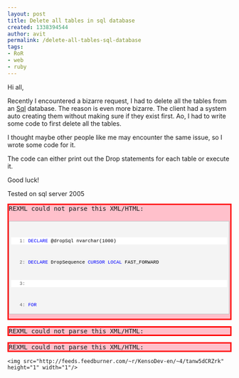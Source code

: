 ```yaml
---
layout: post
title: Delete all tables in sql database
created: 1338394544
author: avit
permalink: /delete-all-tables-sql-database
tags:
- RoR
- web
- ruby
---
```

<p>Hi all,</p>

<p>Recently I encountered a bizarre request, I had to delete all the tables from an <a href='http://www.kensodev.com/tag/sql/' target='_blank' title='Sql'>Sql</a> database. The reason is even more bizarre. The client had a system auto creating them without making sure if they exist first. Ao, I had to write some code to first delete all the tables.</p>

<p>I thought maybe other people like me may encounter the same issue, so I wrote some code for it.</p>

<p>The code can either print out the Drop statements for each table or execute it.</p>

<p>Good luck!</p>

<p>Tested on sql server 2005 <pre class='markdown-html-error' style='border: solid 3px red; background-color: pink'>REXML could not parse this XML/HTML: 
<div id="codeSnippetWrapper" style="border: 1px solid silver; padding: 4px; font-size: 8pt; margin: 20px 0px 10px; overflow: auto; width: 97.5%; cursor: text; direction: ltr; max-height: 200px; line-height: 12pt; font-family: &apos;Courier New&apos;,courier,monospace; background-color: #f4f4f4; text-align: left;">
<div id="codeSnippet" style="padding: 0px; font-size: 8pt; overflow: visible; width: 100%; color: black; direction: ltr; border-style: none; line-height: 12pt; font-family: &apos;Courier New&apos;,courier,monospace; background-color: #f4f4f4; text-align: left;">
<pre style="padding: 0px; font-size: 8pt; margin: 0em; overflow: visible; width: 100%; color: black; direction: ltr; border-style: none; line-height: 12pt; font-family: &apos;Courier New&apos;,courier,monospace; background-color: white; text-align: left;"><span id="lnum1" style="color: #606060;">   1:</span> <span style="color: #0000ff;">DECLARE</span> @dropSql nvarchar(1000)</pre>
<!--CRLF-->
<pre style="padding: 0px; font-size: 8pt; margin: 0em; overflow: visible; width: 100%; color: black; direction: ltr; border-style: none; line-height: 12pt; font-family: &apos;Courier New&apos;,courier,monospace; background-color: #f4f4f4; text-align: left;"><span id="lnum2" style="color: #606060;">   2:</span> <span style="color: #0000ff;">DECLARE</span> DropSequence <span style="color: #0000ff;">CURSOR</span> <span style="color: #0000ff;">LOCAL</span> FAST_FORWARD</pre>
<!--CRLF-->
<pre style="padding: 0px; font-size: 8pt; margin: 0em; overflow: visible; width: 100%; color: black; direction: ltr; border-style: none; line-height: 12pt; font-family: &apos;Courier New&apos;,courier,monospace; background-color: white; text-align: left;"><span id="lnum3" style="color: #606060;">   3:</span></pre>
<!--CRLF-->
<pre style="padding: 0px; font-size: 8pt; margin: 0em; overflow: visible; width: 100%; color: black; direction: ltr; border-style: none; line-height: 12pt; font-family: &apos;Courier New&apos;,courier,monospace; background-color: #f4f4f4; text-align: left;"><span id="lnum4" style="color: #606060;">   4:</span> <span style="color: #0000ff;">FOR</span></pre>
<!--CRLF-->
<pre style="padding: 0px; font-size: 8pt; margin: 0em; overflow: visible; width: 100%; color: black; direction: ltr; border-style: none; line-height: 12pt; font-family: &apos;Courier New&apos;,courier,monospace; background-color: white; text-align: left;"><span id="lnum5" style="color: #606060;">   5:</span>     <span style="color: #0000ff;">SELECT</span></pre>
<!--CRLF-->
<pre style="padding: 0px; font-size: 8pt; margin: 0em; overflow: visible; width: 100%; color: black; direction: ltr; border-style: none; line-height: 12pt; font-family: &apos;Courier New&apos;,courier,monospace; background-color: #f4f4f4; text-align: left;"><span id="lnum6" style="color: #606060;">   6:</span>         N<span style="color: #006080;">&apos;DROP TABLE &apos;</span> + QUOTENAME(TABLE_SCHEMA) + N<span style="color: #006080;">&apos;.&apos;</span> + QUOTENAME(TABLE_NAME)</pre>
<!--CRLF-->
<pre style="padding: 0px; font-size: 8pt; margin: 0em; overflow: visible; width: 100%; color: black; direction: ltr; border-style: none; line-height: 12pt; font-family: &apos;Courier New&apos;,courier,monospace; background-color: white; text-align: left;"><span id="lnum7" style="color: #606060;">   7:</span>     <span style="color: #0000ff;">FROM</span></pre>
<!--CRLF-->
<pre style="padding: 0px; font-size: 8pt; margin: 0em; overflow: visible; width: 100%; color: black; direction: ltr; border-style: none; line-height: 12pt; font-family: &apos;Courier New&apos;,courier,monospace; background-color: #f4f4f4; text-align: left;"><span id="lnum8" style="color: #606060;">   8:</span>         INFORMATION_SCHEMA.TABLES</pre>
<!--CRLF-->
<pre style="padding: 0px; font-size: 8pt; margin: 0em; overflow: visible; width: 100%; color: black; direction: ltr; border-style: none; line-height: 12pt; font-family: &apos;Courier New&apos;,courier,monospace; background-color: white; text-align: left;"><span id="lnum9" style="color: #606060;">   9:</span>     <span style="color: #0000ff;">WHERE</span></pre>
<!--CRLF-->
<pre style="padding: 0px; font-size: 8pt; margin: 0em; overflow: visible; width: 100%; color: black; direction: ltr; border-style: none; line-height: 12pt; font-family: &apos;Courier New&apos;,courier,monospace; background-color: #f4f4f4; text-align: left;"><span id="lnum10" style="color: #606060;">  10:</span>         TABLE_TYPE = <span style="color: #006080;">&apos;BASE TABLE&apos;</span></pre>
<!--CRLF-->
<pre style="padding: 0px; font-size: 8pt; margin: 0em; overflow: visible; width: 100%; color: black; direction: ltr; border-style: none; line-height: 12pt; font-family: &apos;Courier New&apos;,courier,monospace; background-color: white; text-align: left;"><span id="lnum11" style="color: #606060;">  11:</span>             <span style="color: #0000ff;">AND</span></pre>
<!--CRLF-->
<pre style="padding: 0px; font-size: 8pt; margin: 0em; overflow: visible; width: 100%; color: black; direction: ltr; border-style: none; line-height: 12pt; font-family: &apos;Courier New&apos;,courier,monospace; background-color: #f4f4f4; text-align: left;"><span id="lnum12" style="color: #606060;">  12:</span>         OBJECTPROPERTY(OBJECT_ID(QUOTENAME(TABLE_SCHEMA) + N<span style="color: #006080;">&apos;.&apos;</span> + QUOTENAME(TABLE_NAME)), <span style="color: #006080;">&apos;IsMSShipped&apos;</span>) = 0</pre>
<!--CRLF-->
<pre style="padding: 0px; font-size: 8pt; margin: 0em; overflow: visible; width: 100%; color: black; direction: ltr; border-style: none; line-height: 12pt; font-family: &apos;Courier New&apos;,courier,monospace; background-color: white; text-align: left;"><span id="lnum13" style="color: #606060;">  13:</span></pre>
<!--CRLF-->
<pre style="padding: 0px; font-size: 8pt; margin: 0em; overflow: visible; width: 100%; color: black; direction: ltr; border-style: none; line-height: 12pt; font-family: &apos;Courier New&apos;,courier,monospace; background-color: #f4f4f4; text-align: left;"><span id="lnum14" style="color: #606060;">  14:</span>     <span style="color: #0000ff;">OPEN</span> DropSequence</pre>
<!--CRLF-->
<pre style="padding: 0px; font-size: 8pt; margin: 0em; overflow: visible; width: 100%; color: black; direction: ltr; border-style: none; line-height: 12pt; font-family: &apos;Courier New&apos;,courier,monospace; background-color: white; text-align: left;"><span id="lnum15" style="color: #606060;">  15:</span>     <span style="color: #0000ff;">WHILE</span> 1 = 1</pre>
<!--CRLF-->
<pre style="padding: 0px; font-size: 8pt; margin: 0em; overflow: visible; width: 100%; color: black; direction: ltr; border-style: none; line-height: 12pt; font-family: &apos;Courier New&apos;,courier,monospace; background-color: #f4f4f4; text-align: left;"><span id="lnum16" style="color: #606060;">  16:</span>         <span style="color: #0000ff;">BEGIN</span></pre>
<!--CRLF-->
<pre style="padding: 0px; font-size: 8pt; margin: 0em; overflow: visible; width: 100%; color: black; direction: ltr; border-style: none; line-height: 12pt; font-family: &apos;Courier New&apos;,courier,monospace; background-color: white; text-align: left;"><span id="lnum17" style="color: #606060;">  17:</span>             <span style="color: #0000ff;">FETCH</span> <span style="color: #0000ff;">NEXT</span> <span style="color: #0000ff;">FROM</span> DropSequence <span style="color: #0000ff;">INTO</span> @dropSql</pre>
<!--CRLF-->
<pre style="padding: 0px; font-size: 8pt; margin: 0em; overflow: visible; width: 100%; color: black; direction: ltr; border-style: none; line-height: 12pt; font-family: &apos;Courier New&apos;,courier,monospace; background-color: #f4f4f4; text-align: left;"><span id="lnum18" style="color: #606060;">  18:</span></pre>
<!--CRLF-->
<pre style="padding: 0px; font-size: 8pt; margin: 0em; overflow: visible; width: 100%; color: black; direction: ltr; border-style: none; line-height: 12pt; font-family: &apos;Courier New&apos;,courier,monospace; background-color: white; text-align: left;"><span id="lnum19" style="color: #606060;">  19:</span>                 <span style="color: #0000ff;">IF</span> <span style="color: #cc6633;">@@FETCH_STATUS</span> &lt;&gt; 0 <span style="color: #0000ff;">BREAK</span></pre>
<!--CRLF-->
<pre style="padding: 0px; font-size: 8pt; margin: 0em; overflow: visible; width: 100%; color: black; direction: ltr; border-style: none; line-height: 12pt; font-family: &apos;Courier New&apos;,courier,monospace; background-color: #f4f4f4; text-align: left;"><span id="lnum20" style="color: #606060;">  20:</span>                     <span style="color: #0000ff;">RAISERROR</span> (@dropSql , 0, 1) <span style="color: #0000ff;">WITH</span> NOWAIT</pre>
<!--CRLF-->
<pre style="padding: 0px; font-size: 8pt; margin: 0em; overflow: visible; width: 100%; color: black; direction: ltr; border-style: none; line-height: 12pt; font-family: &apos;Courier New&apos;,courier,monospace; background-color: white; text-align: left;"><span id="lnum21" style="color: #606060;">  21:</span></pre>
<!--CRLF-->
<pre style="padding: 0px; font-size: 8pt; margin: 0em; overflow: visible; width: 100%; color: black; direction: ltr; border-style: none; line-height: 12pt; font-family: &apos;Courier New&apos;,courier,monospace; background-color: #f4f4f4; text-align: left;"><span id="lnum22" style="color: #606060;">  22:</span>             --<span style="color: #0000ff;">EXEC</span>(@dropSql )</pre>
<!--CRLF-->
<pre style="padding: 0px; font-size: 8pt; margin: 0em; overflow: visible; width: 100%; color: black; direction: ltr; border-style: none; line-height: 12pt; font-family: &apos;Courier New&apos;,courier,monospace; background-color: white; text-align: left;"><span id="lnum23" style="color: #606060;">  23:</span>             <span style="color: #0000ff;">PRINT</span> @dropSql</pre>
<!--CRLF-->
<pre style="padding: 0px; font-size: 8pt; margin: 0em; overflow: visible; width: 100%; color: black; direction: ltr; border-style: none; line-height: 12pt; font-family: &apos;Courier New&apos;,courier,monospace; background-color: #f4f4f4; text-align: left;"><span id="lnum24" style="color: #606060;">  24:</span>         <span style="color: #0000ff;">END</span></pre>
<!--CRLF-->
<pre style="padding: 0px; font-size: 8pt; margin: 0em; overflow: visible; width: 100%; color: black; direction: ltr; border-style: none; line-height: 12pt; font-family: &apos;Courier New&apos;,courier,monospace; background-color: white; text-align: left;"><span id="lnum25" style="color: #606060;">  25:</span></pre>
<!--CRLF-->
<pre style="padding: 0px; font-size: 8pt; margin: 0em; overflow: visible; width: 100%; color: black; direction: ltr; border-style: none; line-height: 12pt; font-family: &apos;Courier New&apos;,courier,monospace; background-color: #f4f4f4; text-align: left;"><span id="lnum26" style="color: #606060;">  26:</span> <span style="color: #0000ff;">CLOSE</span> DropSequence</pre>
<!--CRLF-->
<pre style="padding: 0px; font-size: 8pt; margin: 0em; overflow: visible; width: 100%; color: black; direction: ltr; border-style: none; line-height: 12pt; font-family: &apos;Courier New&apos;,courier,monospace; background-color: white; text-align: left;"><span id="lnum27" style="color: #606060;">  27:</span> <span style="color: #0000ff;">DEALLOCATE</span> DropSequence</pre>
<!--CRLF--></pre></p>
<pre class='markdown-html-error' style='border: solid 3px red; background-color: pink'>REXML could not parse this XML/HTML: 
</div></pre><pre class='markdown-html-error' style='border: solid 3px red; background-color: pink'>REXML could not parse this XML/HTML: 
</div></pre>
      
    <img src="http://feeds.feedburner.com/~r/KensoDev-en/~4/tanw5dCRZrk" height="1" width="1"/>
